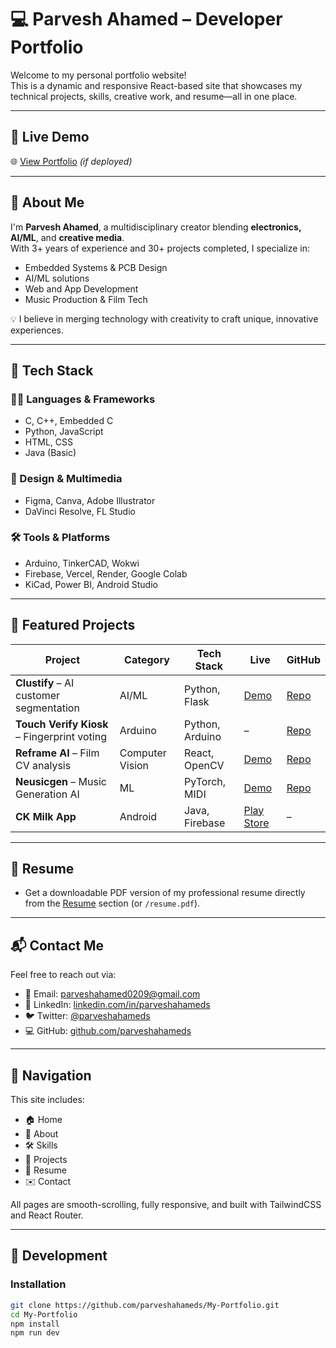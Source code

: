 # 💻 Parvesh Ahamed – Developer Portfolio

Welcome to my personal portfolio website!  
This is a dynamic and responsive React-based site that showcases my technical projects, skills, creative work, and resume—all in one place.

---

## 🚀 Live Demo

🌐 [View Portfolio](https://parveshahameds.vercel.app) *(if deployed)*

---

## 🧠 About Me

I'm **Parvesh Ahamed**, a multidisciplinary creator blending **electronics, AI/ML**, and **creative media**.  
With 3+ years of experience and 30+ projects completed, I specialize in:
- Embedded Systems & PCB Design
- AI/ML solutions
- Web and App Development
- Music Production & Film Tech

💡 I believe in merging technology with creativity to craft unique, innovative experiences.

---

## 🧰 Tech Stack

### 🧑‍💻 Languages & Frameworks
- C, C++, Embedded C
- Python, JavaScript
- HTML, CSS
- Java (Basic)

### 🎨 Design & Multimedia
- Figma, Canva, Adobe Illustrator
- DaVinci Resolve, FL Studio

### 🛠 Tools & Platforms
- Arduino, TinkerCAD, Wokwi
- Firebase, Vercel, Render, Google Colab
- KiCad, Power BI, Android Studio

---

## 🌟 Featured Projects

| Project | Category | Tech Stack | Live | GitHub |
|--------|----------|------------|------|--------|
| **Clustify** – AI customer segmentation | AI/ML | Python, Flask | [Demo](https://clustify-tbhr.onrender.com) | [Repo](https://github.com/parveshahameds/clustify) |
| **Touch Verify Kiosk** – Fingerprint voting | Arduino | Python, Arduino | – | [Repo](https://github.com/parveshahameds/TouchVerifyKiosk) |
| **Reframe AI** – Film CV analysis | Computer Vision | React, OpenCV | [Demo](https://reframeai.vercel.app) | [Repo](https://github.com/parveshahameds/reframeai) |
| **Neusicgen** – Music Generation AI | ML | PyTorch, MIDI | [Demo](https://neusicgen.vercel.app) | [Repo](https://github.com/parveshahameds/neusicgen) |
| **CK Milk App** | Android | Java, Firebase | [Play Store](https://play.google.com/store/apps/details?id=com.technoficials.ckmilk) | – |

---

## 📄 Resume

- Get a downloadable PDF version of my professional resume directly from the [Resume](https://parveshahameds.vercel.app/resume) section (or `/resume.pdf`).

---

## 📬 Contact Me

Feel free to reach out via:
- 📧 Email: [parveshahamed0209@gmail.com](mailto:parveshahamed0209@gmail.com)
- 🔗 LinkedIn: [linkedin.com/in/parveshahameds](https://linkedin.com/in/parveshahameds)
- 🐦 Twitter: [@parveshahameds](https://x.com/parveshahameds)
- 💻 GitHub: [github.com/parveshahameds](https://github.com/parveshahameds)

---

## 🧭 Navigation

This site includes:
- 🏠 Home
- 👤 About
- 🛠 Skills
- 🧠 Projects
- 📄 Resume
- ✉️ Contact

All pages are smooth-scrolling, fully responsive, and built with TailwindCSS and React Router.

---

## 🧪 Development

### Installation
```bash
git clone https://github.com/parveshahameds/My-Portfolio.git
cd My-Portfolio
npm install
npm run dev

